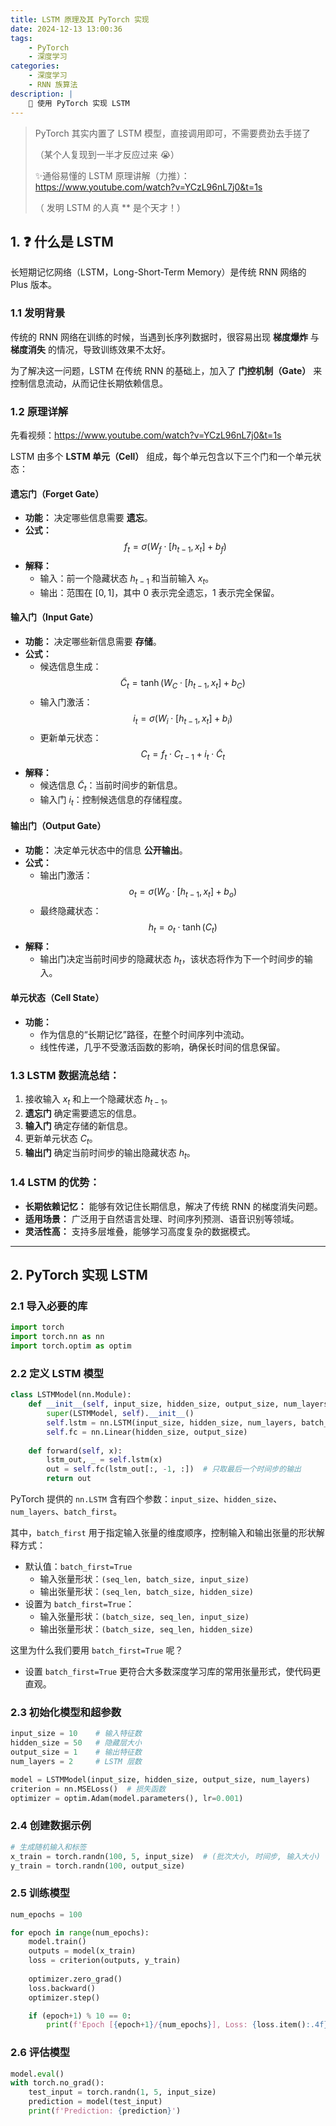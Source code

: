 ```yaml
---
title: LSTM 原理及其 PyTorch 实现
date: 2024-12-13 13:00:36
tags: 
    - PyTorch
    - 深度学习
categories:
    - 深度学习
    - RNN 族算法
description: |
    📖 使用 PyTorch 实现 LSTM
---
```

> PyTorch 其实内置了 LSTM 模型，直接调用即可，不需要费劲去手搓了
>
> （某个人复现到一半才反应过来 😭）
>
> ✨通俗易懂的 LSTM 原理讲解（力推）：
> https://www.youtube.com/watch?v=YCzL96nL7j0&t=1s
>
> （ 发明 LSTM 的人真 ** 是个天才！）

## 1. ❓ 什么是 LSTM
长短期记忆网络（LSTM，Long-Short-Term Memory）是传统 RNN 网络的 Plus 版本。
### 1.1 发明背景
传统的 RNN 网络在训练的时候，当遇到长序列数据时，很容易出现 **梯度爆炸** 与 **梯度消失** 的情况，导致训练效果不太好。

为了解决这一问题，LSTM 在传统 RNN 的基础上，加入了 **门控机制（Gate）** 来控制信息流动，从而记住长期依赖信息。

### 1.2 原理详解
先看视频：https://www.youtube.com/watch?v=YCzL96nL7j0&t=1s

LSTM 由多个 **LSTM 单元（Cell）** 组成，每个单元包含以下三个门和一个单元状态：  

#### **遗忘门（Forget Gate）**
- **功能：** 决定哪些信息需要 **遗忘**。
- **公式：**  
$$ f_t = \sigma(W_f \cdot [h_{t-1}, x_t] + b_f) $$
- **解释：**
  - 输入：前一个隐藏状态 $h_{t-1}$ 和当前输入 $x_t$。
  - 输出：范围在 $[0, 1]$，其中 0 表示完全遗忘，1 表示完全保留。  

#### **输入门（Input Gate）**
- **功能：** 决定哪些新信息需要 **存储**。
- **公式：**
  - 候选信息生成：  
    $$
    \tilde{C}_t = \tanh(W_C \cdot [h_{t-1}, x_t] + b_C)
    $$
  - 输入门激活：  
    $$
    i_t = \sigma(W_i \cdot [h_{t-1}, x_t] + b_i)
    $$
  - 更新单元状态：  
    $$
    C_t = f_t \cdot C_{t-1} + i_t \cdot \tilde{C}_t
    $$
- **解释：**
  - 候选信息 $\tilde{C}_t$：当前时间步的新信息。
  - 输入门 $i_t$：控制候选信息的存储程度。  

#### **输出门（Output Gate）**
- **功能：** 决定单元状态中的信息 **公开输出**。
- **公式：**
  - 输出门激活：  
    $$
    o_t = \sigma(W_o \cdot [h_{t-1}, x_t] + b_o)
    $$
  - 最终隐藏状态：  
    $$
    h_t = o_t \cdot \tanh(C_t)
    $$
- **解释：**
  - 输出门决定当前时间步的隐藏状态 $h_t$，该状态将作为下一个时间步的输入。

#### **单元状态（Cell State）**
- **功能：**  
  - 作为信息的“长期记忆”路径，在整个时间序列中流动。
  - 线性传递，几乎不受激活函数的影响，确保长时间的信息保留。

### 1.3 LSTM 数据流总结：
1. 接收输入 $x_t$ 和上一个隐藏状态 $h_{t-1}$。  
2. **遗忘门** 确定需要遗忘的信息。  
3. **输入门** 确定存储的新信息。  
4. 更新单元状态 $C_t$。  
5. **输出门** 确定当前时间步的输出隐藏状态 $h_t$。  

### 1.4 LSTM 的优势：
- **长期依赖记忆：** 能够有效记住长期信息，解决了传统 RNN 的梯度消失问题。
- **适用场景：** 广泛用于自然语言处理、时间序列预测、语音识别等领域。  
- **灵活性高：** 支持多层堆叠，能够学习高度复杂的数据模式。  

---

## 2. PyTorch 实现 LSTM
### 2.1 导入必要的库
```Python
import torch
import torch.nn as nn
import torch.optim as optim
```

### 2.2 定义 LSTM 模型

```Python
class LSTMModel(nn.Module):
    def __init__(self, input_size, hidden_size, output_size, num_layers=1):
        super(LSTMModel, self).__init__()
        self.lstm = nn.LSTM(input_size, hidden_size, num_layers, batch_first=True)
        self.fc = nn.Linear(hidden_size, output_size)
    
    def forward(self, x):
        lstm_out, _ = self.lstm(x)
        out = self.fc(lstm_out[:, -1, :])  # 只取最后一个时间步的输出
        return out
```

PyTorch 提供的 `nn.LSTM` 含有四个参数：`input_size`、`hidden_size`、`num_layers`、`batch_first`。

其中，`batch_first` 用于指定输入张量的维度顺序，控制输入和输出张量的形状解释方式：

- 默认值：`batch_first=True`
  - 输入张量形状：`(seq_len, batch_size, input_size)`
  - 输出张量形状：`(seq_len, batch_size, hidden_size)`
- 设置为 `batch_first=True`：
  - 输入张量形状：`(batch_size, seq_len, input_size)`
  - 输出张量形状：`(batch_size, seq_len, hidden_size)`

这里为什么我们要用 `batch_first=True` 呢？
- 设置 `batch_first=True` 更符合大多数深度学习库的常用张量形式，使代码更直观。


### 2.3 初始化模型和超参数

```Python
input_size = 10    # 输入特征数
hidden_size = 50   # 隐藏层大小
output_size = 1    # 输出特征数
num_layers = 2     # LSTM 层数

model = LSTMModel(input_size, hidden_size, output_size, num_layers)
criterion = nn.MSELoss()  # 损失函数
optimizer = optim.Adam(model.parameters(), lr=0.001)
```

### 2.4 创建数据示例

```Python
# 生成随机输入和标签
x_train = torch.randn(100, 5, input_size)  # (批次大小, 时间步, 输入大小)
y_train = torch.randn(100, output_size)
```

### 2.5 训练模型

```Python
num_epochs = 100

for epoch in range(num_epochs):
    model.train()
    outputs = model(x_train)
    loss = criterion(outputs, y_train)
    
    optimizer.zero_grad()
    loss.backward()
    optimizer.step()

    if (epoch+1) % 10 == 0:
        print(f'Epoch [{epoch+1}/{num_epochs}], Loss: {loss.item():.4f}')
```

### 2.6 评估模型

```Python
model.eval()
with torch.no_grad():
    test_input = torch.randn(1, 5, input_size)
    prediction = model(test_input)
    print(f'Prediction: {prediction}')
```
